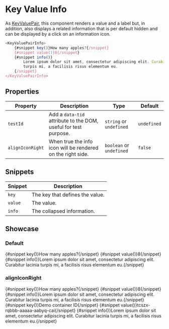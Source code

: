 <script lang="ts">
    import KeyValuePairInfo from "$lib/components/KeyValuePairInfo.svelte";
</script>

# Key Value Info

As [KeyValuePair](/components/key-value), this component renders a value and a label but, in addition, also displays a related information that is per default hidden and can be displayed by a click on an information icon.

```javascript
<KeyValuePairInfo>
    {#snippet key()}How many apples?{/snippet}
    {#snippet value()}8{/snippet}
    {#snippet info()}
        Lorem ipsum dolor sit amet, consectetur adipiscing elit. Curabitur lacinia
        turpis mi, a facilisis risus elementum eu.
    {/snippet}
</KeyValuePairInfo>
```

## Properties

| Property         | Description                                                     | Type                     | Default     |
| ---------------- | --------------------------------------------------------------- | ------------------------ | ----------- |
| `testId`         | Add a `data-tid` attribute to the DOM, useful for test purpose. | `string` or `undefined`  | `undefined` |
| `alignIconRight` | When true the info icon will be rendered on the right side.     | `boolean` or `undefined` | `false`     |

## Snippets

| Snippet | Description                     |
| ------- | ------------------------------- |
| `key`   | The key that defines the value. |
| `value` | The value.                      |
| `info`  | The collapsed information.      |

## Showcase

### Default

<KeyValuePairInfo>
  {#snippet key()}How many apples?{/snippet}
  {#snippet value()}8{/snippet}
  {#snippet info()}Lorem ipsum dolor sit amet, consectetur adipiscing elit. Curabitur lacinia turpis mi, a facilisis risus elementum eu.{/snippet}
</KeyValuePairInfo>

### alignIconRight

<KeyValuePairInfo alignIconRight>
  {#snippet key()}How many apples?{/snippet}
  {#snippet value()}8{/snippet}
  {#snippet info()}Lorem ipsum dolor sit amet, consectetur adipiscing elit. Curabitur lacinia turpis mi, a facilisis risus elementum eu.{/snippet}
</KeyValuePairInfo>

<br>

<KeyValuePairInfo alignIconRight>
  {#snippet key()}Demo container ID{/snippet}
  {#snippet value()}tcszx-rqbbb-aaaaa-aabyq-cai{/snippet}
  {#snippet info()}Lorem ipsum dolor sit amet, consectetur adipiscing elit. Curabitur lacinia turpis mi, a facilisis risus elementum eu.{/snippet}
</KeyValuePairInfo>
